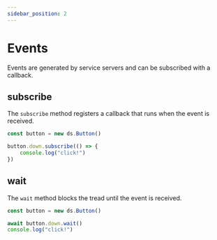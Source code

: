 ```yaml
---
sidebar_position: 2
---
```


# Events

Events are generated by service servers and can be subscribed with a callback.

## subscribe

The `subscribe` method registers a callback that runs when the event is received.

```ts
const button = new ds.Button()

button.down.subscribe(() => {
    console.log("click!")
})
```

## wait

The `wait` method blocks the tread until the event is received.

```ts
const button = new ds.Button()

await button.down.wait()
console.log("click!")
```
